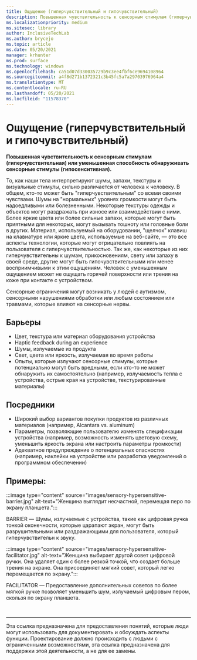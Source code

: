 ```yaml
---
title: Ощущение (гиперчувствительный и гипочувствительный)
description: Повышенная чувствительность к сенсорным стимулам (гиперчувствительная) или снижение способности обнаруживать сенсорные стимулы (гипочувствительные)
ms.localizationpriority: medium
ms.sitesec: library
author: InclusiveTechLab
ms.author: brycejo
ms.topic: article
ms.date: 05/20/2021
manager: krhunter
ms.prod: surface
ms.technology: windows
ms.openlocfilehash: ca51d07d330035729b9c3ee4fbf6ce9694108964
ms.sourcegitcommit: a4f8d271b1372321c3b45fc5a7a29703976964a4
ms.translationtype: MT
ms.contentlocale: ru-RU
ms.lasthandoff: 05/20/2021
ms.locfileid: "11578370"
---
```

# <a name="sensation-hypersensitive-and-hyposensitive"></a>Ощущение (гиперчувствительный и гипочувствительный)

**Повышенная чувствительность к сенсорным стимулам (гиперчувствительная) или уменьшенная способность обнаруживать сенсорные стимулы (гипосенситивная).**

То, как наши тела интерпретируют шумы, запахи, текстуры и визуальные стимулы, сильно различается от человека к человеку. В общем, кто-то может быть "гиперчувствительным" со всеми своими чувствами. Шумы на "нормальных" уровнях громкости могут быть надоедливыми или болезненными. Некоторые текстуры одежды и объектов могут раздражать при износе или взаимодействии с ними. Более яркие цвета или более сильные запахи, которые могут быть приятными для некоторых, могут вызывать тошноту или головные боли в других. Материал, используемый на оборудовании, "щелчок" клавиш на клавиатуре или яркие цвета, используемые на веб-сайте, — это все аспекты технологии, которые могут отрицательно повлиять на пользователя с гиперчувствительностью. Так же, как некоторые из них гиперчувствительны к шумам, прикосновениям, свету или запаху в своей среде, другие могут быть гипочувствительными или менее восприимчивыми к этим ощущениям. Человек с уменьшенным ощущением может не ощущать горячей поверхности или трения на коже при контакте с устройством.

Сенсорные ограничения могут возникать у людей с аутизмом, сенсорными нарушениями обработки или любым состоянием или травмами, которые влияют на сенсорные нервы.

## <a name="barriers"></a>Барьеры
* Цвет, текстура или материал оборудования устройства
* Haptic feedback during an experience
* Шумы, излучаемые из продукта
* Свет, цвета или яркость, излучаемая во время работы
* Опыты, которые излучают сенсорные стимулы, которые потенциально могут быть вредными, если кто-то не может обнаружить их самостоятельно (например, излучаемость тепла с устройства, острые края на устройстве, текстурированные материалы)

## <a name="facilitators"></a>Посредники
* Широкий выбор вариантов покупки продуктов из различных материалов (например, Alcantara vs. aluminum)
* Параметры, позволяющие пользователю изменять спецификации устройства (например, возможность изменять цветовую схему, уменьшить яркость экрана или настроить параметры громкости)
* Адекватное предупреждение о потенциальных опасностях (например, наклейки на устройстве или разработка уведомлений о программном обеспечении)

## <a name="examples"></a>Примеры:

:::image type="content" source="images/sensory-hypersensitive-barrier.jpg" alt-text="Женщина выглядит несчастной, перемещая перо по экрану планшета.":::

BARRIER — Шумы, излучаемые с устройства, такие как цифровая ручка тонкой оконечности, которые царапают экран, могут быть разрушительными или раздражающими для пользователя, который гиперчувствительн к звуку.

:::image type="content" source="images/sensory-hypersensitive-facilitator.jpg" alt-text="Женщина выбирает другой совет цифровой ручки. Она удаляет один с более резкой точкой, что создает больше трения на экране. Она присоединяет мягкий совет, который легко перемещается по экрану.":::

FACILITATOR — Предоставление дополнительных советов по более мягкой ручке позволяет уменьшить шум, излучаемый цифровым пером, скользя по экрану планшета.

&nbsp;

[comment]: # (Заявление footer)
___
Эта ссылка предназначена для предоставления понятий, которые люди могут использовать для документировать и обсуждать аспекты функции. Проектирование должно происходить с людьми с ограниченными возможностями, эта ссылка предназначена для поддержки этой деятельности, а не для ее замены. 